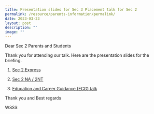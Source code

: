 ```yaml
---
title: Presentation slides for Sec 3 Placement talk for Sec 2
permalink: /resource/parents-information/permalink/
date: 2023-03-23
layout: post
description: ""
image: ""
---
```

Dear Sec 2 Parents and Students

Thank you for attending our talk.
Here are the presentation slides for the briefing.

1. [Sec 2 Express](/files/Parents'%20Information/Sec%203%20Plac%20Talk%20on%2018%20May%202022/2023%202Exp_S3%20Placement%20Slides%20for%20Parents_22%20March%20(Website).pdf)

2. [Sec 2 NA / 2NT]()

3. [Education and Career Guidance (ECG) talk ]()

Thank you and Best regards

WSSS